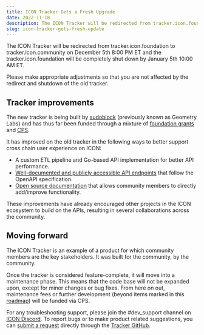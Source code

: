 ```yaml
---
title: ICON Tracker Gets a Fresh Upgrade
date: 2022-11-18
description: The ICON Tracker will be redirected from tracker.icon.foundation to tracker.icon.community on December 5th 8:00 PM ET and the tracker.icon.foundation will be completely shut down by January 5th 10:00 AM ET. 
slug: icon-tracker-gets-fresh-update
---
```


The ICON Tracker will be redirected from tracker.icon.foundation to tracker.icon.community on December 5th 8:00 PM ET and the tracker.icon.foundation will be completely shut down by January 5th 10:00 AM ET. 

Please make appropriate adjustments so that you are not affected by the redirect and shutdown of the old tracker. 

## Tracker improvements
The new tracker is being built by [sudoblock](https://tracker.icon.community/address/hxfc56203484921c3b7a4dee9579d8614d8c8daaf5) (previously known as Geometry Labs) and has thus far been funded through a mixture of [foundation grants](https://build.icon.foundation/grants) and [CPS](https://cps.icon.community/). 

It has improved on the old tracker in the following ways to better support cross chain user experience on ICON: 

* A custom ETL pipeline and Go-based API implementation for better API performance. 
* [Well-documented and publicly accessible API endpoints](https://tracker.icon.community/api/v1/docs/index.html) that follow the OpenAPI specification.
* [Open source documentation](https://github.com/sudoblockio/icon-tracker) that allows community members to directly add/improve functionality.  

These improvements have already encouraged other projects in the ICON ecosystem to build on the APIs, resulting in several collaborations across the community. 

## Moving forward
The ICON Tracker is an example of a product for which community members are the key stakeholders. It was built for the community, by the community.

Once the tracker is considered feature-complete, it will move into a maintenance phase. This means that the code base will not be expanded upon, except for minor changes or bug fixes. From here on out, maintenance fees or further development (beyond items marked in this [roadmap](https://github.com/sudoblockio/icon-tracker/tree/main/planning)) will be funded via CPS. 

For any troubleshooting support, please join the #dev_support channel on [ICON Discord](https://discord.gg/qwsknc4utD). To report bugs or to make product related suggestions, you can [submit a request](https://icon.community/blog/2022/how-to-submit-an-issue-on-github/) directly through the [Tracker GitHub](https://github.com/sudoblockio/icon-tracker). 
